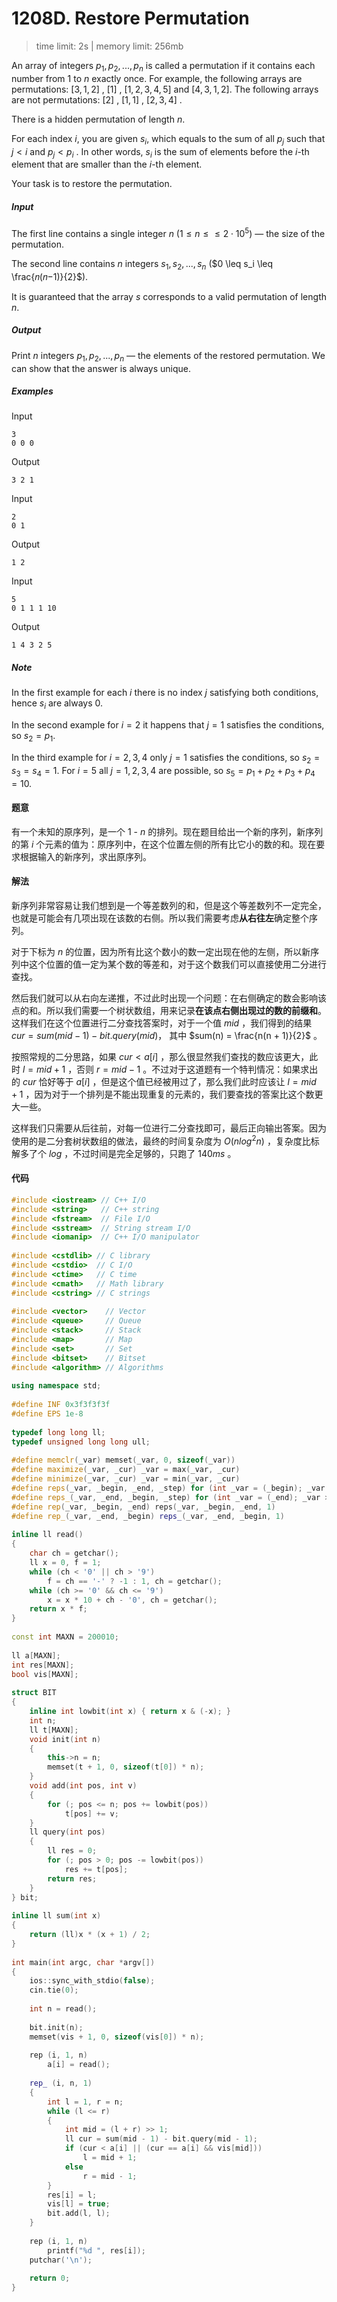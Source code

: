 # 1208D. Restore Permutation

> time limit: 2s | memory limit: 256mb

An array of integers $p_1,p_2,...,p_n$ is called a permutation if it contains each number from $1$ to $n$ exactly once. For example, the following arrays are permutations: $[3,1,2]$ , $[1]$ , $[1,2,3,4,5]$ and $[4,3,1,2]$. The following arrays are not permutations: $[2]$ , $[1,1]$ , $[2,3,4]$ .

There is a hidden permutation of length $n$.

For each index $i$, you are given $s_i$, which equals to the sum of all $p_j$ such that $j < i$ and $p_j < p_i$ . In other words, $s_i$ is the sum of elements before the $i$-th element that are smaller than the $i$-th element.

Your task is to restore the permutation.

##### Input

The first line contains a single integer $n$ ($1 \leq n≤\leq 2 \cdot 10^5$) — the size of the permutation.

The second line contains $n$ integers $s_1,s_2,...,s_n$ ($0 \leq s_i \leq \frac{𝑛(𝑛−1)}{2}$).

It is guaranteed that the array $s$ corresponds to a valid permutation of length $n$.

##### Output

Print $n$ integers $p_1,p_2,...,p_n$ — the elements of the restored permutation. We can show that the answer is always unique.

##### Examples

Input
```text
3
0 0 0
```
Output
```text
3 2 1
```

Input
```text
2
0 1
```
Output
```text
1 2
```

Input
```text
5
0 1 1 1 10
```
Output
```text
1 4 3 2 5
```

##### Note

In the first example for each $i$ there is no index $j$ satisfying both conditions, hence $s_i$ are always $0$.

In the second example for $i = 2$ it happens that $j = 1$ satisfies the conditions, so $s_2 = p_1$.

In the third example for $i = 2, 3, 4$ only $j = 1$ satisfies the conditions, so $s_2 = s_3 = s_4 = 1$. For $i = 5$ all $j = 1, 2, 3, 4$ are possible, so $s_5 = p_1 + p_2 + p_3 + p_4 = 10$.

#### 题意

有一个未知的原序列，是一个 $1$ - $n$ 的排列。现在题目给出一个新的序列，新序列的第 $i$ 个元素的值为：原序列中，在这个位置左侧的所有比它小的数的和。现在要求根据输入的新序列，求出原序列。

#### 解法

新序列非常容易让我们想到是一个等差数列的和，但是这个等差数列不一定完全，也就是可能会有几项出现在该数的右侧。所以我们需要考虑**从右往左**确定整个序列。

对于下标为 $n$ 的位置，因为所有比这个数小的数一定出现在他的左侧，所以新序列中这个位置的值一定为某个数的等差和，对于这个数我们可以直接使用二分进行查找。

然后我们就可以从右向左递推，不过此时出现一个问题：在右侧确定的数会影响该点的和。所以我们需要一个树状数组，用来记录**在该点右侧出现过的数的前缀和**。这样我们在这个位置进行二分查找答案时，对于一个值 $mid$ ，我们得到的结果 $cur = sum(mid - 1) - bit.query(mid)$， 其中 $sum(n) = \frac{n(n + 1)}{2}$ 。

按照常规的二分思路，如果 $cur < a[i]$ ，那么很显然我们查找的数应该更大，此时 $l = mid + 1$ ，否则 $r = mid - 1$ 。不过对于这道题有一个特判情况：如果求出的 $cur$ 恰好等于 $a[i]$ ，但是这个值已经被用过了，那么我们此时应该让 $l = mid + 1$ ，因为对于一个排列是不能出现重复的元素的，我们要查找的答案比这个数更大一些。

这样我们只需要从后往前，对每一位进行二分查找即可，最后正向输出答案。因为使用的是二分套树状数组的做法，最终的时间复杂度为 $O(nlog^2n)$ ，复杂度比标解多了个 $log$ ，不过时间是完全足够的，只跑了 $140ms$ 。

#### 代码

```cpp
#include <iostream> // C++ I/O
#include <string>   // C++ string
#include <fstream>  // File I/O
#include <sstream>  // String stream I/O
#include <iomanip>  // C++ I/O manipulator
 
#include <cstdlib> // C library
#include <cstdio>  // C I/O
#include <ctime>   // C time
#include <cmath>   // Math library
#include <cstring> // C strings
 
#include <vector>    // Vector
#include <queue>     // Queue
#include <stack>     // Stack
#include <map>       // Map
#include <set>       // Set
#include <bitset>    // Bitset
#include <algorithm> // Algorithms
 
using namespace std;
 
#define INF 0x3f3f3f3f
#define EPS 1e-8
 
typedef long long ll;
typedef unsigned long long ull;
 
#define memclr(_var) memset(_var, 0, sizeof(_var))
#define maximize(_var, _cur) _var = max(_var, _cur)
#define minimize(_var, _cur) _var = min(_var, _cur)
#define reps(_var, _begin, _end, _step) for (int _var = (_begin); _var <= (_end); _var += (_step))
#define reps_(_var, _end, _begin, _step) for (int _var = (_end); _var >= (_begin); _var -= (_step))
#define rep(_var, _begin, _end) reps(_var, _begin, _end, 1)
#define rep_(_var, _end, _begin) reps_(_var, _end, _begin, 1)
 
inline ll read()
{
    char ch = getchar();
    ll x = 0, f = 1;
    while (ch < '0' || ch > '9')
        f = ch == '-' ? -1 : 1, ch = getchar();
    while (ch >= '0' && ch <= '9')
        x = x * 10 + ch - '0', ch = getchar();
    return x * f;
}
 
const int MAXN = 200010;
 
ll a[MAXN];
int res[MAXN];
bool vis[MAXN];
 
struct BIT
{
    inline int lowbit(int x) { return x & (-x); }
    int n;
    ll t[MAXN];
    void init(int n)
    {
        this->n = n;
        memset(t + 1, 0, sizeof(t[0]) * n);
    }
    void add(int pos, int v)
    {
        for (; pos <= n; pos += lowbit(pos))
            t[pos] += v;
    }
    ll query(int pos)
    {
        ll res = 0;
        for (; pos > 0; pos -= lowbit(pos))
            res += t[pos];
        return res;
    }
} bit;
 
inline ll sum(int x)
{
    return (ll)x * (x + 1) / 2;
}
 
int main(int argc, char *argv[])
{
    ios::sync_with_stdio(false);
    cin.tie(0);
 
    int n = read();
 
    bit.init(n);
    memset(vis + 1, 0, sizeof(vis[0]) * n);
 
    rep (i, 1, n)
        a[i] = read();
 
    rep_ (i, n, 1)
    {
        int l = 1, r = n;
        while (l <= r)
        {
            int mid = (l + r) >> 1;
            ll cur = sum(mid - 1) - bit.query(mid - 1);
            if (cur < a[i] || (cur == a[i] && vis[mid]))
                l = mid + 1;
            else
                r = mid - 1;
        }
        res[i] = l;
        vis[l] = true;
        bit.add(l, l);
    }
 
    rep (i, 1, n)
        printf("%d ", res[i]);
    putchar('\n');
 
    return 0;
}
```